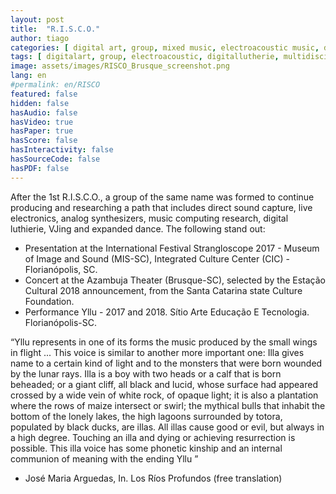 ```yaml
---
layout: post
title:  "R.I.S.C.O."
author: tiago
categories: [ digital art, group, mixed music, electroacoustic music, digital lutherie, multidisciplinar, florianopolis ]
tags: [ digitalart, group, electroacoustic, digitallutherie, multidisciplinar, florianopolis ]
image: assets/images/RISCO_Brusque_screenshot.png
lang: en
#permalink: en/RISCO
featured: false
hidden: false
hasAudio: false
hasVideo: true
hasPaper: true
hasScore: false
hasInteractivity: false
hasSourceCode: false
hasPDF: false
---
```


After the 1st R.I.S.C.O., a group of the same name was formed to continue producing and researching a path that includes direct sound capture, live electronics, analog synthesizers, music computing research, digital luthierie, VJing and expanded dance. The following stand out:
- Presentation at the International Festival Strangloscope 2017 - Museum of Image and Sound (MIS-SC), Integrated Culture Center (CIC) - Florianópolis, SC.
- Concert at the Azambuja Theater (Brusque-SC), selected by the Estação Cultural 2018 announcement, from the Santa Catarina state Culture Foundation.
- Performance Yllu - 2017 and 2018. Sítio Arte Educação E Tecnologia. Florianópolis-SC.

“Yllu represents in one of its forms the music produced by the small wings in flight ... This voice is similar to another more important one: Illa gives name to a certain kind of light and to the monsters that were born wounded by the lunar rays. Illa is a boy with two heads or a calf that is born beheaded; or a giant cliff, all black and lucid, whose surface had appeared crossed by a wide vein of white rock, of opaque light; it is also a plantation where the rows of maize intersect or swirl; the mythical bulls that inhabit the bottom of the lonely lakes, the high lagoons surrounded by totora, populated by black ducks, are illas. All illas cause good or evil, but always in a high degree. Touching an illa and dying or achieving resurrection is possible. This illa voice has some phonetic kinship and an internal communion of meaning with the ending Yllu ”
- José Maria Arguedas, In. Los Ríos Profundos (free translation)

